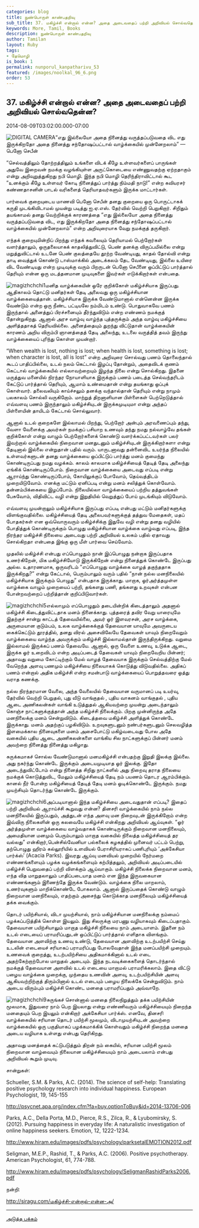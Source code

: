 ```yaml
---
categories: blog
title: நுண்பொருள் காண்பதறிவு
sub_title: 37. மகிழ்ச்சி என்றால் என்ன? அதை அடைவதைப் பற்றி அறிவியல் சொல்வதென்ன?
keywords: More, Tamil, Books
description: நுண்பொருள் காண்பதறிவு
author: Tamilan
layout: Ruby
tags:
- தேமொழி
is_book: 1
permalink: nunporul_kanpatharivu_53
featured: /images/noolkal_96_6.png
order: 53
---
```



## 37. மகிழ்ச்சி என்றால் என்ன? அதை அடைவதைப் பற்றி அறிவியல் சொல்வதென்ன?

2014-08-09T03:02:00.000-07:00

![DIGITAL CAMERA](http://siragu.com/wp-content/uploads/2014/08/magizhchchi2.jpg)“எது இல்லையோ அதை நினைத்து வருத்தப்படுவதை விட எது இருக்கிறதோ அதை நினைத்து சந்தோஷப்பட்டால் வாழ்க்கையில் முன்னேறலாம்” — பெனோ செபீன்

“செல்வத்திலும் தோற்றத்திலும் உங்களை விடக் கீழே உள்ளவர்களைப் பாருங்கள் அதுவே இறைவன் நமக்கு வழங்கியுள்ள அருட்கொடையை எண்ணுவதற்கு ஏற்றதாகும் என்று அறிவுறுத்துகிறது நபி மொழி. இந்த நபி மொழி தெரிந்திராவிட்டால் கூட “உனக்கும் கீழே உள்ளவர் கோடி நினைத்துப் பார்த்து நிம்மதி நாடு!” என்ற கவியரசர் கண்ணதாசனின் பாடல் வரிகளைத் தெரியாதவர்களும் இருக்க மாட்டார்கள்.

பார்வைக் குறையுடைய மாணவி பெனோ செபீன் தனது குறையை ஒரு பொருட்டாகக் கருதி முடங்கிவிடாமல் முயன்று படித்து ஐ.ஏ.எஸ். தேர்வில் வெற்றி பெறுகிறார். சிறிதும் தயங்காமல் தனது வெற்றிக்குக் காரணத்தை “எது இல்லையோ அதை நினைத்து வருத்தப்படுவதை விட, எது இருக்கிறதோ அதை நினைத்து சந்தோஷப்பட்டால் வாழ்க்கையில் முன்னேறலாம்” என்ற அறிவுரையாக வேறு நமக்குத் தருகிறார்.

எந்தக் குறையுமின்றிப் பிறந்து எந்தக் கவலையும் தெரியாமல் பெற்றோர்கள் வளர்த்தாலும், ஒருதலையாகக் காதலித்துவிட்டு, பெண் தனக்கு விருப்பமில்லை என்று மறுத்துவிட்டால் உடனே பெண் குலத்தையே தூற்ற வேண்டியது, காதல் தோல்வி என்று தாடி வைத்துக் கொண்டு டாஸ்மாக்கில் அடைக்கலம் தேட வேண்டியது, இல்லை உயிரை விட வேண்டியது என்ற முடிவுக்கு வரும் பிறருடன் பெனோ செபீனை ஒப்பிட்டுப் பார்த்தால் தெரியும் என்ன ஒரு மடத்தனமான முடிவுகளை இவர்கள் எடுக்கிறார்கள் என்பதை.

![magizhchchi1](http://siragu.com/wp-content/uploads/2014/08/magizhchchi1-1024x1024.jpg)மனித வாழ்க்கையின் ஒரே குறிக்கோள் மகிழ்ச்சியாக இருப்பது. ஆதிகாலம் தொட்டு மனிதர்கள் தேடி அலைவது ஒரு மகிழ்ச்சியான வாழ்க்கையைத்தான். மகிழ்ச்சியாக இருக்க வேண்டுமானால் என்னென்ன இருக்க வேண்டும் என்ற ஒரு நீண்ட பட்டியலே நம்மிடம் உண்டு. பொதுவாகவே பணம் இருந்தால் அனைத்துப் பிரச்சனையும் தீர்ந்துவிடும் என்ற எண்ணம் நமக்குத் தோன்றுகிறது. ஆனால் அரச வாழ்வு வாழ்ந்த புத்தருக்கும் அந்த வாழ்வு மகிழ்ச்சியை அளித்ததாகத் தெரியவில்லை. அனைத்தையும் துறந்து விட்டுதான் வாழ்க்கையின் காரணம் அறிய விரும்பி ஞானத்தைத் தேடி அலைந்து, உடலை வருத்தித் தவம் இருந்து வாழ்க்கையைப் புரிந்து கொள்ள முயன்றார்.

“When wealth is lost, nothing is lost; when health is lost, something is lost; when character is lost, all is lost” என்ற அறிவுரை சொல்வது பணம் தொலைந்தால் கூடப் பாதிப்பில்லை, உடல் நலம் கெட்டால் இழப்பு தோன்றும், அதைவிடக் குணம் கெட்டால் வாழ்க்கையில் எல்லாவற்றையும் இழந்த நிலை என்று சொல்கிறது. இதனை மருத்துவ மனையில் நிரந்தர நோயாளியாக இருக்கும் பணம் படைத்த செல்வந்தரிடம் கேட்டுப் பார்த்தால் தெரியும், ஆமாம் உண்மைதான் என்று தயங்காது ஒப்புக் கொள்வார். தலைவலியும் காய்ச்சலும் தனக்கு வந்தால்தான் தெரியும் என்று நாமும் பலகாலம் சொல்லி வருகிறோம். மாற்றுத் திறனாளியான பிள்ளைகள் பெற்றெடுத்தால் எவ்வளவு பணம் இருந்தாலும் மகிழ்ச்சியுடன் இருக்கமுடியுமா என்று அந்தப் பிள்ளையின் தாயிடம் கேட்டால் சொல்லுவார்.

ஆனால் உடல் குறைகளே இல்லாமல் பிறந்து, பெற்றோர் அன்பும் அரவணைப்பும் தந்து, வேளா வேளைக்கு அவர்கள் நமக்குப் பசியாற உணவும் தந்து நமது நல்வாழ்வே தங்கள் குறிக்கோள் என்று வாழும் பெற்றோர்களைக் கொண்டு வளர்க்கப்பட்டவர்கள் பலர் இவற்றால் வாழ்க்கையில் நிறைவான மனதுடனும் மகிழ்ச்சியுடன் இருக்கிறார்களா என்று தேடினால் இல்லை என்றுதான் பதில் வரும். யாருடனாவது தன்னைவிட உயர்ந்த நிலையில் உள்ளவர்களுடன் தனது வாழ்க்கையை ஒப்பிட்டுப் பார்த்து மனம் குமைந்து கொண்டிருப்பது நமது வழக்கம். காலம் காலமாக மகிழ்ச்சியைத் தேடித் தேடி அலைந்து ஏங்கிக் கொண்டிருப்போம். நிறைவான வாழ்க்கையை அடைவது எப்படி என்று ஆராய்ந்து கொண்டிருப்போம், கோயிலுக்குப் போவோம், தெய்வத்திடம் முறையிடுவோம். எனக்கு மட்டும் ஏனிப்படி என்று மனம் சலித்துக் கொள்வோம். தன்னம்பிக்கையை இழப்போம். நிலையில்லா வாழ்க்கையைப் பற்றிய தத்துவங்கள் பேசுவோம், விதிவிட்ட வழி என்று இறுதியில் வெறுத்துப் போய் முடங்கியும் விடுவோம்.

எவ்வளவு முயன்றாலும் மகிழ்ச்சியாக இருப்பது எப்படி என்பது மட்டும் மனிதர்களுக்கு விளங்குவதில்லை. மகிழ்ச்சியைத் தேடி அலைபவர்களுக்குத் தத்துவ மேதைகள், மதப் போதகர்கள் என ஒவ்வொருவரும் மகிழ்ச்சிக்கு இதுவே வழி என்று தனது வழியில் போதித்துக் கொண்டிருக்கும் பொழுது மகிழ்ச்சியான வாழ்க்கை வாழ்வது எப்படி, இந்த நிரந்தர மகிழ்ச்சி நிலையை அடைவது பற்றி அறிவியல் உலகம் பதில் ஏதாவது சொல்கிறதா என்பதை இங்கு ஒரு மீள் பார்வை செய்வோம்.

முதலில் மகிழ்ச்சி என்பது எப்பொழுதும் நான் இப்பொழுது நன்றாக இருப்பதாக உணர்கிறேன், மிக மகிழ்ச்சியோடு இருக்கிறேன் என்று நினைத்துக் கொண்டே இருப்பது அல்ல. உதாரணமாக, ஒருவரிடம் “எப்பொழுது வாழ்க்கை வாழத் தகுந்ததாக இருக்கிறது?” என்று கேட்டால், பெரும்பாலும் வரும் பதில் “நான் நல்ல மனநிலையில் மகிழ்ச்சியாக இருக்கும் பொழுது” என்பதாக இருக்காது. மாறாக, ஓர்அர்த்தமுள்ள வாழ்க்கை வாழும் முறையைப் பற்றி, தங்களது பணி, தங்களது உறவுகள் என்பன போன்றவற்றைப் பற்றித்தான் குறிப்பிடுவார்கள்.

![magizhchchi5](http://siragu.com/wp-content/uploads/2014/08/magizhchchi5.jpg)எல்லாமும் எப்பொழுதும் தடையின்றிக் கிடைத்தாலும் அதனால் மகிழ்ச்சி கிடைத்துவிட்டதாக மனம் நினைக்காது. புத்தரைத் தவிர வேறு யாரையுமே இதற்குச் சான்று காட்டத் தேவையில்லை, அவர் ஓர் இளவரசன், அரச வாழ்க்கை, அருமையான குடும்பம், உலக வாழ்க்கைக்குத் தேவையான யாவுமே அவருடைய கைக்கெட்டும் தூரத்தில், தனது விரல் அசைவிலேயே தேவைகள் யாவும் நிறைவேறும் வாழ்க்கையை வாழ்ந்த அவருக்கும் மகிழ்ச்சி இல்லாமல்தான் இருந்திருக்கிறது. வறுமை இல்லாமல் இருக்கப் பணம் தேவையே. ஆனால், ஒரு வேளை உணவு, உடுக்க ஆடை, இருக்க ஓர் உறைவிடம் என்ற அடிப்படைத் தேவைகள் யாவும் நிறைவேறிய பின்னர்; அதாவது வறுமை கோட்டிற்கும் மேல் வாழத் தேவையாக இருக்கும் செல்வத்திற்கு மேல் வேறெந்த அளவு பணமும் மகிழ்ச்சியை நிலையாகக் கொடுத்து விடுவதில்லை. அதிகப் பணம் என்றால் அதிக மகிழ்ச்சி என்ற சமன்பாடு வாழ்க்கையைப் பொறுத்தவரை ஒத்து வராத கணக்கு.

நல்ல நிரந்தரமான வேலை, அந்த வேலையில் தேவையான வருமானப் படி உயர்வு, தேர்வில் வெற்றி பெறுதல், புது வீடு வாங்குதல் , புதிய வாகனம் வாங்குதல் , புதிய ஆடை அணிகலன்கள் வாங்கி உடுத்துதல் ஆகியவற்றை முயன்று அடைந்தாலும் கொஞ்ச நாட்களுக்குத்தான் அந்த மகிழ்ச்சி நிலைக்கும். பிறகு முன்னிருந்த அதே மனநிலைக்கு மனம் சென்றுவிடும். கிடைத்தவை மகிழ்ச்சி அளித்துக் கொண்டே இருக்காது. மனம் அதற்குப் பழகிவிடும். உறவுகளுடனும் நண்பர்களுடனும் செலவழித்த இளமைக்கால நினைவுகளை மனம் அசைபோட்டு மகிழ்வடைவது போல அதே வகையில் புதிய ஆடை அணிகலன்களை வாங்கிய சில நாட்களுக்குப் பின்னர் மனம் அவற்றை நினைத்து நினைத்து மகிழாது.

சுருக்கமாகச் சொல்ல வேண்டுமானால் மனமகிழ்ச்சி என்பதற்கு இறுதி இலக்கு இல்லை. அது நகர்ந்து கொண்டே இருக்கும் அடையமுடியாத ஓர் இலக்கு. இதோ அடைந்துவிட்டோம் என்று நினைத்த சிறிது நாட்களில் அது நிறைவு தராத நிலையை நமக்குக் கொடுத்துவிட, மேலும் மகிழ்ச்சியைத் தேடி நம் பயணம் தொடர ஆரம்பிக்கும். கானல் நீர் போன்ற மகிழ்சியைத் தேடித் தேடி மனம் ஓடிக்கொண்டே இருக்கும். நமது முயற்சியும் தொடர்ந்து கொண்டே இருக்கும்.

![magizhchchi6](http://siragu.com/wp-content/uploads/2014/08/magizhchchi6.jpg)அப்படியானால் இந்த மகிழ்ச்சியை அடைவதுதான் எப்படி? இதைப் பற்றி அறிவியல் ஆராய்ச்சி கூறுவது என்ன? தினசரி வாழ்க்கையில் நாம் நல்ல மனநிலையில் இருப்பதும், அத்துடன் எந்த அளவு மன நிறைவுடன் இருக்கிறோம் என்ற இவ்விரு நிலைகளின் ஒரு கலவையே மகிழ்ச்சி என்கிறது அறிவியல் ஆய்வுகள். “ஓர் அர்த்தமுள்ள வாழ்க்கையை வாழ்வதாகக் கொண்டிருக்கும் நிறைவான மனநிலையும், அமைதியான மனமும் பெரும்பாலும் மாறாத வகையில் நிலைத்த மகிழ்ச்சியைத் தர வல்லது” என்கிறார்,பென்சில்வேனியா பல்கலைக் கழகத்தில் முனைவர் பட்டம் பெற்று, தற்பொழுது ஹிரம் கல்லூரியில் உளவியல் பேராசிரியராகப் பணிபுரியும் ‘அக்கேசியா பார்க்ஸ்’ (Acacia Parks). இவரது ஆய்வு மனவியல் முறையில் நேர்மறை எண்ணங்களையும் பழக்க வழக்கங்களையும் கற்பித்தலும், அறிவியல் அடிப்படையில் மகிழ்ச்சி பெறுவதைப் பற்றி விளக்கும் ஆய்வாகும். மகிழ்ச்சி நிலைக்க நிறைவான மனம், எந்த வித மாறுதலாலும் பாதிப்படையாத மனம் என இந்த இருவகையான எண்ணங்களும் இணைந்தே இருக்க வேண்டும். வாழ்க்கை நிலை மாறலாம், உணர்வுகளும் மாறிக்கொண்டே போகலாம். ஆனால் இருப்பதைக் கொண்டு வாழும் நிறைவான மனநிலையும், எதற்கும் அசைந்து கொடுக்காத மனநிலையும் மகிழ்ச்சியைத் தக்க வைக்கும்.

தொடர் பயிற்சியால், விடா முயற்சியால், நாம் மகிழ்ச்சியான மனநிலைக்கு நம்மைப் பழக்கப்படுத்திக் கொள்ள இயலும். இது சிலருக்கு மரபணு வழியாகவும் கிடைப்பதாகும். தேவையான பயிற்சியாலும் மாறாத மகிழ்ச்சி நிலையை நாம் அடையாளம். இதனை நம் உடல் எடையைப் பராமரிப்பதுடன் ஒப்பிட்டுப் பார்த்தால் எளிதாக விளங்கும். தேவையான அளவிற்கு உணவு உண்டு, தேவையான அளவிற்கு உடற்பயிற்சி செய்து உடலின் எடையைச் சரியாகப் பராமரிப்பது போலவேதான் இந்த மனப்பயிற்சி முறையும். உணவைக் குறைத்து, உடற்பயிற்சியை அதிகமாக்கினால் உடல் எடை அதற்கேற்றாற்போல மாறுதல் அடையும். இந்த நடவடிக்கைகளைத் தொடர்ந்தால் நமக்குத் தேவையான அளவில் உடல் எடையை மாறாமல் பராமரிக்கலாம். இதை விட்டு பழைய வாழ்க்கை முறைக்கு, முந்தைய உணவின் அளவு, உடற்பயிற்சியின் அளவு ஆகியவற்றிற்குத் திரும்பினால் உடல் எடையும் பழைய நிலைக்கே சென்றுவிடும். நாம் அடைய விரும்பும் மகிழ்ச்சி கொண்ட மனதை பராமரிப்பதும் அவ்வாறே.

![magizhchchi9](http://siragu.com/wp-content/uploads/2014/08/magizhchchi9.png)சுருங்கச் சொன்னால் மனதை நிலைநிறுத்தும் தக்க பயிற்சியின் மூலமாக, இதுவரை நாம் பெற இயலாது என்று எண்ணிவரும் மகிழ்ச்சியையும் நிறைந்த மனதையும் பெற இயலும் என்கிறார் அக்கேசியா பார்க்ஸ். எனவே, தினசரி வாழ்க்கையில் சரியான தொடர் பயிற்சி மூலமும், விடாமுயற்சியுடன் அவற்றை வாழ்க்கையில் ஒரு பகுதியாகப் பழக்கமாக்கிக் கொள்வதும் மகிழ்ச்சி நிறைந்த மனதை அடைய வழியாக உள்ளது என்பது தெரிகிறது.

அதாவது மனத்தைக் கட்டுபடுத்தும் திறன் நம் கையில், சரியான பயிற்சி மூலம் நிறைவான வாழ்வையும் நிலையான மகிழ்ச்சியையும் நாம் அடையலாம் என்பது அறிவியல் கூறும் முடிவு.

சான்றுகள்:

Schueller, S.M. & Parks, A.C. (2014). The science of self-help: Translating positive psychology research into individual happiness. European Psychologist, 19, 145-155

http://psycnet.apa.org/index.cfm?fa=buy.optionToBuy&id=2014-13706-006

Parks, A.C., Della Porta, M.D., Pierce, R.S., Zilca, R., & Lyubomirsky, S. (2012). Pursuing happiness in everyday life: A naturalistic investigation of online happiness seekers. Emotion, 12, 1222-1234.

http://www.hiram.edu/images/pdfs/psychology/parksetalEMOTION2012.pdf

Seligman, M.E.P., Rashid, T., & Parks, A.C. (2006). Positive psychotherapy. American Psychologist, 61, 774-788.

http://www.hiram.edu/images/pdfs/psychology/SeligmanRashidParks2006.pdf

நன்றி:

http://siragu.com/மகிழ்ச்சி-என்றால்-என்ன-அ/

* * *

[அடுத்த பக்கம்](nunporul_kanpatharivu_54)